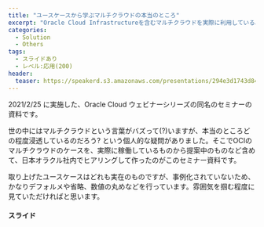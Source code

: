 ```yaml
---
title: "ユースケースから学ぶマルチクラウドの本当のところ"
excerpt: "Oracle Cloud Infrastructureを含むマルチクラウドを実際に利用しているユースケースに沿って、マルチクラウドで期待できるメリット、構成上の注意点などをご紹介します"
categories:
  - Solution
  - Others
tags:
  - スライドあり
  - レベル:応用(200)
header:
  teaser: https://speakerd.s3.amazonaws.com/presentations/294e3d1743d8470dbc0488a95b837278/slide_0.jpg
---
```


2021/2/25 に実施した、Oracle Cloud ウェビナーシリーズの同名のセミナーの資料です。

世の中にはマルチクラウドという言葉がバズって(?)いますが、本当のところどの程度浸透しているのだろう? という個人的な疑問がありました。そこでOCIのマルチクラウドのケースを、実際に稼働しているものから提案中のものなど含めて、日本オラクル社内でヒアリングして作ったのがこのセミナー資料です。

取り上げたユースケースはどれも実在のものですが、事例化されていないため、かなりデフォルメや省略、数値の丸めなどを行っています。雰囲気を掴む程度に見ていただければと思います。


#### スライド

<div style="max-width:768px">

<!-- Speakerdeckから Embeded リンクを取得して貼り付け (ここから) -->
<script async class="speakerdeck-embed" data-id="294e3d1743d8470dbc0488a95b837278" data-ratio="1.77777777777778" src="//speakerdeck.com/assets/embed.js"></script>
<!-- Speakerdeckから Embeded リンクを取得して貼り付け (ここまで) -->

</div>
